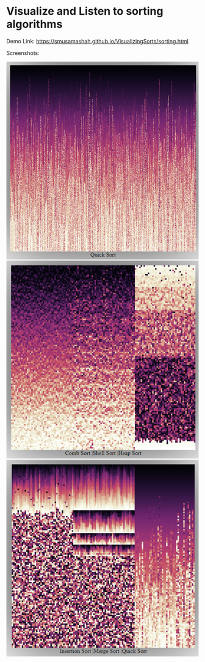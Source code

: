 # Visualize and Listen to sorting algorithms

Demo Link: https://smusamashah.github.io/VisualizingSorts/sorting.html

Screenshots:

![Screenshot 1](screenshot3.png)
![Screenshot 1](screenshot1.png)
![Screenshot 1](screenshot2.png)

